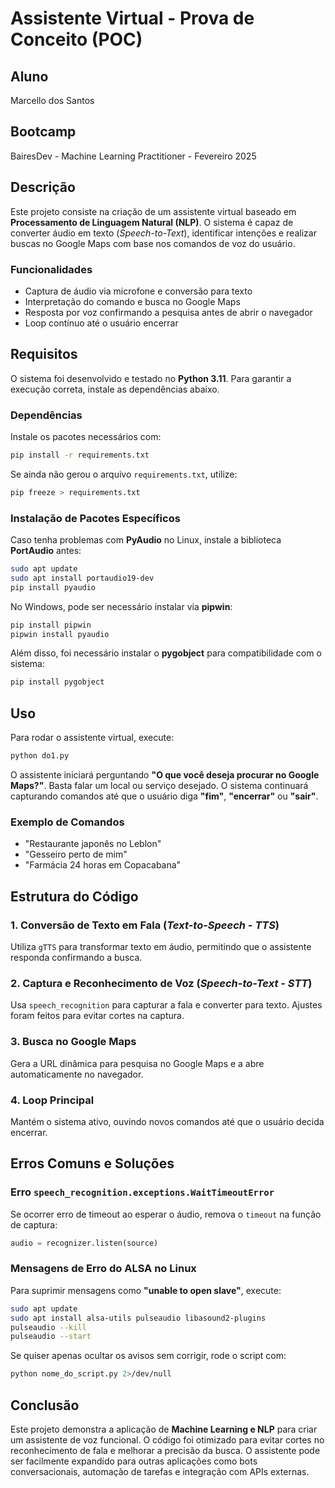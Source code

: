 # Assistente Virtual - Prova de Conceito (POC)

## Aluno
Marcello dos Santos

## Bootcamp
BairesDev - Machine Learning Practitioner - Fevereiro 2025

## Descrição
Este projeto consiste na criação de um assistente virtual baseado em **Processamento de Linguagem Natural (NLP)**. O sistema é capaz de converter áudio em texto (*Speech-to-Text*), identificar intenções e realizar buscas no Google Maps com base nos comandos de voz do usuário.

### Funcionalidades
- Captura de áudio via microfone e conversão para texto
- Interpretação do comando e busca no Google Maps
- Resposta por voz confirmando a pesquisa antes de abrir o navegador
- Loop contínuo até o usuário encerrar

## Requisitos
O sistema foi desenvolvido e testado no **Python 3.11**. Para garantir a execução correta, instale as dependências abaixo.

### Dependências
Instale os pacotes necessários com:
```bash
pip install -r requirements.txt
```
Se ainda não gerou o arquivo `requirements.txt`, utilize:
```bash
pip freeze > requirements.txt
```

### Instalação de Pacotes Específicos
Caso tenha problemas com **PyAudio** no Linux, instale a biblioteca **PortAudio** antes:
```bash
sudo apt update
sudo apt install portaudio19-dev
pip install pyaudio
```
No Windows, pode ser necessário instalar via **pipwin**:
```bash
pip install pipwin
pipwin install pyaudio
```
Além disso, foi necessário instalar o **pygobject** para compatibilidade com o sistema:
```bash
pip install pygobject
```

## Uso
Para rodar o assistente virtual, execute:
```bash
python do1.py
```
O assistente iniciará perguntando **"O que você deseja procurar no Google Maps?"**. Basta falar um local ou serviço desejado. O sistema continuará capturando comandos até que o usuário diga **"fim"**, **"encerrar"** ou **"sair"**.

### Exemplo de Comandos
- "Restaurante japonês no Leblon"
- "Gesseiro perto de mim"
- "Farmácia 24 horas em Copacabana"

## Estrutura do Código
### 1. Conversão de Texto em Fala (*Text-to-Speech - TTS*)
Utiliza `gTTS` para transformar texto em áudio, permitindo que o assistente responda confirmando a busca.

### 2. Captura e Reconhecimento de Voz (*Speech-to-Text - STT*)
Usa `speech_recognition` para capturar a fala e converter para texto. Ajustes foram feitos para evitar cortes na captura.

### 3. Busca no Google Maps
Gera a URL dinâmica para pesquisa no Google Maps e a abre automaticamente no navegador.

### 4. Loop Principal
Mantém o sistema ativo, ouvindo novos comandos até que o usuário decida encerrar.

## Erros Comuns e Soluções
### Erro `speech_recognition.exceptions.WaitTimeoutError`
Se ocorrer erro de timeout ao esperar o áudio, remova o `timeout` na função de captura:
```python
audio = recognizer.listen(source)
```
### Mensagens de Erro do ALSA no Linux
Para suprimir mensagens como **"unable to open slave"**, execute:
```bash
sudo apt update
sudo apt install alsa-utils pulseaudio libasound2-plugins
pulseaudio --kill
pulseaudio --start
```
Se quiser apenas ocultar os avisos sem corrigir, rode o script com:
```bash
python nome_do_script.py 2>/dev/null
```

## Conclusão
Este projeto demonstra a aplicação de **Machine Learning e NLP** para criar um assistente de voz funcional. O código foi otimizado para evitar cortes no reconhecimento de fala e melhorar a precisão da busca. O assistente pode ser facilmente expandido para outras aplicações como bots conversacionais, automação de tarefas e integração com APIs externas.

